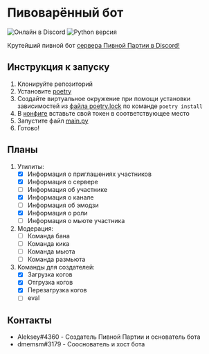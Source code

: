 # Пивоварённый бот
![Онлайн в Discord](https://img.shields.io/discord/753623970863120434?label=Пивная%20Партия)
![Python версия](https://img.shields.io/badge/Python-3.8.3-brightgreen)

Крутейший пивной бот [сервера Пивной Партии в Discord!](https://discord.gg/QzKwKBgV4s)

## Инструкция к запуску
1. Клонируйте репозиторий
2. Установите [poetry](https://python-poetry.org/docs/#installation)
3. Создайте виртуальное окружение при помощи установки зависимостей из [файла poetry.lock](https://gitlab.com/beer-server/beerbot/-/blob/master/poetry.lock) по команде `poetry install`
4. В [конфиге](https://gitlab.com/beer-server/beerbot/-/blob/master/src/config.py) вставьте свой токен в соответствующее место 
5. Запустите файл [main.py](https://gitlab.com/beer-server/beerbot/-/blob/master/src/main.py)
6. Готово!

## Планы
1. Утилиты:
    - [x] Информация о приглашениях участников
    - [x] Информация о сервере
    - [ ] Информация об участнике
    - [x] Информация о канале
    - [ ] Информация об эмодзи
    - [x] Информация о роли
    - [ ] Информация о мьюте участника
2. Модерация:
    - [ ] Команда бана
    - [ ] Команда кика
    - [ ] Команда мьюта
    - [ ] Команда размьюта
3. Команды для создателей:
    - [x] Загрузка когов
    - [x] Отгрузка когов
    - [x] Перезагрузка когов
    - [ ] eval

## Контакты
- Aleksey#4360 - Создатель Пивной Партии и основатель бота
- dmemsm#3179 - Сооснователь и хост бота

